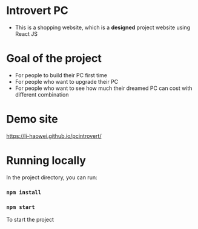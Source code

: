 # Introvert PC
- This is a shopping website, which is a <strong>designed</strong> project website using React JS
# Goal of the project
- For people to build their PC first time
- For people who want to upgrade their PC
- For people who want to see how much their dreamed PC can cost with different combination

# Demo site
https://li-haowei.github.io/pcintrovert/

# Running locally
In the project directory, you can run:
### `npm install`
### `npm start`
To start the project
